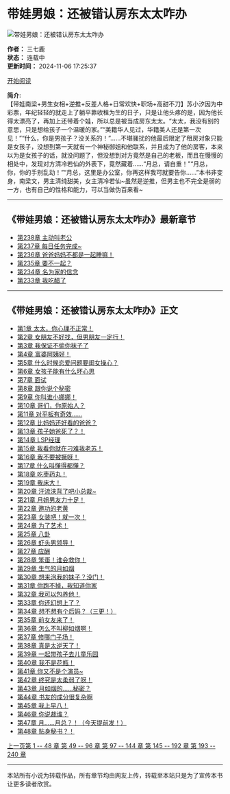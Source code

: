 # 带娃男娘：还被错认房东太太咋办

![带娃男娘：还被错认房东太太咋办](/files/article/image/18/18230/18230s.jpg)

**作者：** 三七鹿  
**状态：** 连载中  
**更新时间：** 2024-11-06 17:25:37  

[开始阅读](/book/18230/chapter/15381992.html)

**简介:**  
【带娃南梁+男生女相+逆推+反差人格+日常欢快+职场+高甜不刀】苏小汐因为中彩票，年纪轻轻的就走上了躺平靠收租为生的日子，只是让他头疼的是，因为他长得太漂亮了，再加上还带着个娃，所以总是被当成房东太太。“太太，我没有别的意思，只是想给孩子一个温暖的家。”“美籍华人见过，华籍美人还是第一次见！”“什么，你是男孩子？没关系的！”……不堪骚扰的他最后限定了租房对象只能是女孩子，没想到第一天就有一个神秘御姐和他联系，并且成为了他的房客，本来以为是女孩子的话，就没问题了，但没想到对方竟然是自己的老板，而且在慢慢的相处中，发现对方清冷若仙的外表下，竟然藏着……“月总，请自重！”“月总，你，你的手别乱动！”“月总，这里是办公室，你再这样我可就要告你……”本书非变身，南梁文，男主清纯甜美，女主清冷若仙~虽然是逆推，但男主也不完全是弱的一方，也有自己的性格和能力，可以当做伪百来看~

---

## 《带娃男娘：还被错认房东太太咋办》最新章节

- [第238章 主动叫老公](/book/18230/chapter/15840753.html)
- [第237章 每日任务完成~](/book/18230/chapter/15840752.html)
- [第236章 爸爸妈妈不都是一起睡嘛！](/book/18230/chapter/15835626.html)
- [第235章 要不一起？](/book/18230/chapter/15835625.html)
- [第234章 名为家的信念](/book/18230/chapter/15826182.html)
- [第233章 我吃醋了](/book/18230/chapter/15826115.html)

---

## 《带娃男娘：还被错认房东太太咋办》正文

- [第1章 太太，你心理不正常！](/book/18230/chapter/15381992.html)
- [第2章 女朋友不好找，但男朋友一定行！](/book/18230/chapter/15381993.html)
- [第3章 我保证不偷你袜子了](/book/18230/chapter/15381994.html)
- [第4章 富婆阿姨好！](/book/18230/chapter/15381995.html)
- [第5章 什么时候恋爱问题要闺女操心？](/book/18230/chapter/15381996.html)
- [第6章 女孩子能有什么坏心思](/book/18230/chapter/15381997.html)
- [第7章 面试](/book/18230/chapter/15381998.html)
- [第8章 跟你说个秘密](/book/18230/chapter/15381999.html)
- [第9章 你叫谁小娜娜！](/book/18230/chapter/15382000.html)
- [第10章 哥们，你原始人？](/book/18230/chapter/15382001.html)
- [第11章 对平板有奇效……](/book/18230/chapter/15382002.html)
- [第12章 比妈妈还好看的爸爸？](/book/18230/chapter/15382003.html)
- [第13章 孩子她爸死了？！](/book/18230/chapter/15382004.html)
- [第14章 LSP经理](/book/18230/chapter/15382005.html)
- [第15章 我看你就在刁难我老苏！](/book/18230/chapter/15382006.html)
- [第16章 我不要被撅呀！](/book/18230/chapter/15382007.html)
- [第17章 什么叫懂得都懂？](/book/18230/chapter/15382008.html)
- [第18章 吃枣药丸！](/book/18230/chapter/15382009.html)
- [第19章 我床大！](/book/18230/chapter/15382010.html)
- [第20章 汗流浃背了吧小总裁~](/book/18230/chapter/15382011.html)
- [第21章 月姐男友力十足！](/book/18230/chapter/15382012.html)
- [第22章 邀功的老黄](/book/18230/chapter/15382013.html)
- [第23章 女装吧！就一次！](/book/18230/chapter/15382014.html)
- [第24章 为了艺术！](/book/18230/chapter/15382015.html)
- [第25章 八卦](/book/18230/chapter/15382016.html)
- [第26章 虾头男领导！](/book/18230/chapter/15382017.html)
- [第27章 应酬](/book/18230/chapter/15382018.html)
- [第28章 笨蛋！谁会救你！](/book/18230/chapter/15382019.html)
- [第29章 生气的月如烟](/book/18230/chapter/15382020.html)
- [第30章 想来泡我的妹子？没门！](/book/18230/chapter/15382021.html)
- [第31章 你跑不掉，我知道你家](/book/18230/chapter/15382022.html)
- [第32章 我可以包养他！](/book/18230/chapter/15382023.html)
- [第33章 你还幻想上了？](/book/18230/chapter/15382024.html)
- [第34章 想不想有个后妈？（三更！）](/book/18230/chapter/15382025.html)
- [第35章 前女友来了！](/book/18230/chapter/15382026.html)
- [第36章 怎么不叫柳如烟啊！](/book/18230/chapter/15382027.html)
- [第37章 修哪门子场！](/book/18230/chapter/15382028.html)
- [第38章 真是太逆天了！](/book/18230/chapter/15382029.html)
- [第39章 一起带孩子去儿童乐园](/book/18230/chapter/15382030.html)
- [第40章 我不是花瓶！](/book/18230/chapter/15382031.html)
- [第41章 你又不是个演员~](/book/18230/chapter/15382032.html)
- [第42章 终究是太柔弱了呀！](/book/18230/chapter/15382033.html)
- [第43章 月如烟的……秘密？](/book/18230/chapter/15382034.html)
- [第44章 书友的成分很复杂啊](/book/18230/chapter/15382035.html)
- [第45章 我上早八！](/book/18230/chapter/15382036.html)
- [第46章 你说裁谁？](/book/18230/chapter/15382037.html)
- [第47章 月……月总？！（今天提前发！）](/book/18230/chapter/15382038.html)
- [第48章 贴身秘书？！](/book/18230/chapter/15382039.html)

[上一页第 1 -- 48 章 第 49 -- 96 章 第 97 -- 144 章 第 145 -- 192 章 第 193 -- 240 章](/book/18230/chapter/dir_2.html)

---

本站所有小说为转载作品，所有章节均由网友上传，转载至本站只是为了宣传本书让更多读者欣赏。